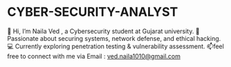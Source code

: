 # CYBER-SECURITY-ANALYST
👋 Hi, I’m Naila Ved , a Cybersecurity student at Gujarat university.   🔐 Passionate about securing systems, network defense, and ethical hacking.   💻 Currently exploring penetration testing &amp; vulnerability assessment.    📫feel free to connect with me via Email : ved.naila1010@gmail.com
